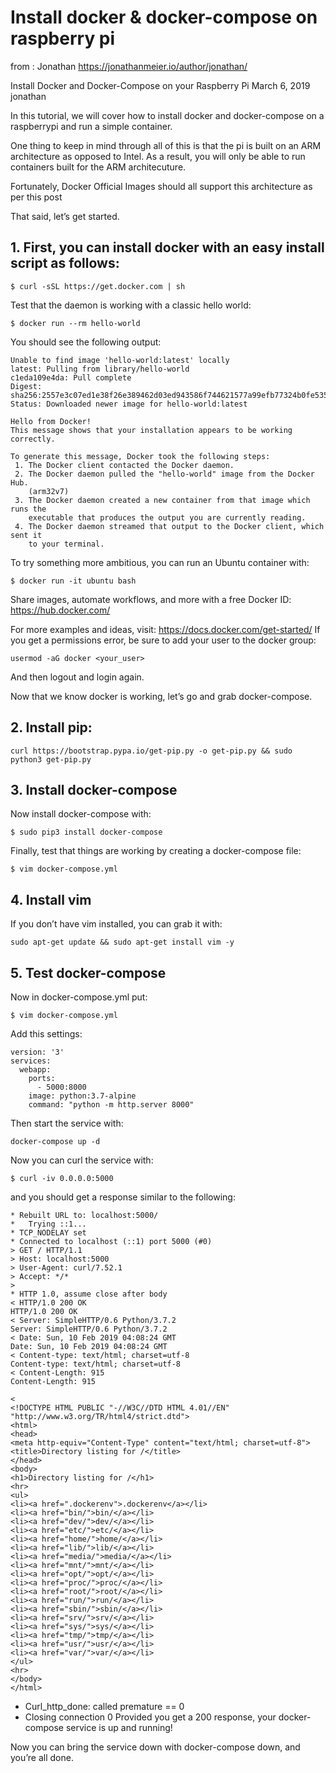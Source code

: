 # Install docker &amp; docker-compose on raspberry pi
from : Jonathan https://jonathanmeier.io/author/jonathan/

Install Docker and Docker-Compose on your Raspberry Pi
March 6, 2019 jonathan

In this tutorial, we will cover how to install docker and docker-compose on a raspberrypi and run a simple container.

One thing to keep in mind through all of this is that the pi is built on an ARM architecture as opposed to Intel. As a result, you will only be able to run containers built for the ARM architecuture.

Fortunately, Docker Official Images should all support this architecture as per this post

That said, let’s get started.

## 1. First, you can install docker with an easy install script as follows:

```
$ curl -sSL https://get.docker.com | sh
```
Test that the daemon is working with a classic hello world:

```
$ docker run --rm hello-world
```
You should see the following output:

```
Unable to find image 'hello-world:latest' locally
latest: Pulling from library/hello-world
c1eda109e4da: Pull complete
Digest: sha256:2557e3c07ed1e38f26e389462d03ed943586f744621577a99efb77324b0fe535
Status: Downloaded newer image for hello-world:latest

Hello from Docker!
This message shows that your installation appears to be working correctly.

To generate this message, Docker took the following steps:
 1. The Docker client contacted the Docker daemon.
 2. The Docker daemon pulled the "hello-world" image from the Docker Hub.
    (arm32v7)
 3. The Docker daemon created a new container from that image which runs the
    executable that produces the output you are currently reading.
 4. The Docker daemon streamed that output to the Docker client, which sent it
    to your terminal.
```

To try something more ambitious, you can run an Ubuntu container with:

```
$ docker run -it ubuntu bash
```

Share images, automate workflows, and more with a free Docker ID:
 https://hub.docker.com/

For more examples and ideas, visit:
 https://docs.docker.com/get-started/
If you get a permissions error, be sure to add your user to the docker group:

```
usermod -aG docker <your_user>
```

And then logout and login again.

Now that we know docker is working, let’s go and grab docker-compose.

## 2. Install pip:

```
curl https://bootstrap.pypa.io/get-pip.py -o get-pip.py && sudo python3 get-pip.py
```

## 3. Install docker-compose
Now install docker-compose with:

```
$ sudo pip3 install docker-compose
```

Finally, test that things are working by creating a docker-compose file:

```
$ vim docker-compose.yml
```
## 4. Install vim
If you don’t have vim installed, you can grab it with:

```
sudo apt-get update && sudo apt-get install vim -y
```
## 5. Test docker-compose
Now in docker-compose.yml put:

```
$ vim docker-compose.yml
```
Add this settings:

```
version: '3'
services:
  webapp:
    ports:
      - 5000:8000
    image: python:3.7-alpine
    command: "python -m http.server 8000"
```

Then start the service with:

```
docker-compose up -d
```

Now you can curl the service with:
```
$ curl -iv 0.0.0.0:5000
```
and you should get a response similar to the following:

```
* Rebuilt URL to: localhost:5000/
*   Trying ::1...
* TCP_NODELAY set
* Connected to localhost (::1) port 5000 (#0)
> GET / HTTP/1.1
> Host: localhost:5000
> User-Agent: curl/7.52.1
> Accept: */*
>
* HTTP 1.0, assume close after body
< HTTP/1.0 200 OK
HTTP/1.0 200 OK
< Server: SimpleHTTP/0.6 Python/3.7.2
Server: SimpleHTTP/0.6 Python/3.7.2
< Date: Sun, 10 Feb 2019 04:08:24 GMT
Date: Sun, 10 Feb 2019 04:08:24 GMT
< Content-type: text/html; charset=utf-8
Content-type: text/html; charset=utf-8
< Content-Length: 915
Content-Length: 915

<
<!DOCTYPE HTML PUBLIC "-//W3C//DTD HTML 4.01//EN" "http://www.w3.org/TR/html4/strict.dtd">
<html>
<head>
<meta http-equiv="Content-Type" content="text/html; charset=utf-8">
<title>Directory listing for /</title>
</head>
<body>
<h1>Directory listing for /</h1>
<hr>
<ul>
<li><a href=".dockerenv">.dockerenv</a></li>
<li><a href="bin/">bin/</a></li>
<li><a href="dev/">dev/</a></li>
<li><a href="etc/">etc/</a></li>
<li><a href="home/">home/</a></li>
<li><a href="lib/">lib/</a></li>
<li><a href="media/">media/</a></li>
<li><a href="mnt/">mnt/</a></li>
<li><a href="opt/">opt/</a></li>
<li><a href="proc/">proc/</a></li>
<li><a href="root/">root/</a></li>
<li><a href="run/">run/</a></li>
<li><a href="sbin/">sbin/</a></li>
<li><a href="srv/">srv/</a></li>
<li><a href="sys/">sys/</a></li>
<li><a href="tmp/">tmp/</a></li>
<li><a href="usr/">usr/</a></li>
<li><a href="var/">var/</a></li>
</ul>
<hr>
</body>
</html>

```
* Curl_http_done: called premature == 0
* Closing connection 0
Provided you get a 200 response, your docker-compose service is up and running!

Now you can bring the service down with docker-compose down, and you’re all done.

